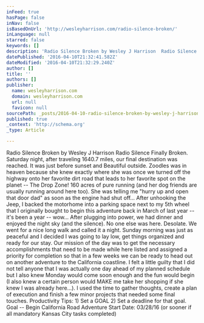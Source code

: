 ```yaml
---
inFeed: true
hasPage: false
inNav: false
isBasedOnUrl: 'http://wesleyharrison.com/radio-silence-broken/'
inLanguage: null
starred: false
keywords: []
description: 'Radio Silence Broken by Wesley J Harrison  Radio Silence Finally Broken. Saturday night, after traveling 1640.7 miles, our final destination was reached. It was just before sunset and Beautiful outside. Zoodles was in heaven because she knew exactly where she was once we turned off the highway onto her favorite dirt road that leads to her favorite spot on the planet – The Drop Zone! 160 acres of pure running (and her dog friends are usually running around here too). She was telling me “hurry up and open that door dad” as soon as the engine had shut off… After unhooking the Jeep, I backed the motorhome into a parking space next to my 5th wheel that I originally bought to begin this adventure back in March of last year – it’s been a year – wow…  After plugging into power, we had dinner and enjoyed the night sky (and the silence). No one else was here. Desolate. We went for a nice long walk and called it a night. Sunday morning was just as peaceful and I decided I was going to lay low, get things organized and ready for our stay. Our mission of the day was to get the necessary accomplishments that need to be made while here listed and assigned a priority for completion so that in a few weeks we can be ready to head out on another adventure to the California coastline. I felt a little guilty that I did not tell anyone that I was actually one day ahead of my planned schedule but I also knew Monday would come soon enough and the fun would begin (I also knew a certain person would MAKE me take her shopping if she knew I was already here…). I used the time to gather thoughts, create a plan of execution and finish a few minor projects that needed some final touches. Productivity Tips: 1) Set a GOAL 2) Set a deadline for that goal. Goal – Begin California Road Adventure Start Date: 03/28/16 (or sooner if all mandatory Kansas City tasks completed)'
datePublished: '2016-04-10T21:32:41.582Z'
dateModified: '2016-04-10T21:32:29.240Z'
author: []
title: ''
authors: []
publisher:
  name: wesleyharrison.com
  domain: wesleyharrison.com
  url: null
  favicon: null
sourcePath: _posts/2016-04-10-radio-silence-broken-by-wesley-j-harrison-radio-silence-fin.md
published: true
_context: 'http://schema.org'
_type: Article

---
```

Radio Silence Broken by Wesley J Harrison Radio Silence Finally Broken. Saturday night, after traveling 1640.7 miles, our final destination was reached. It was just before sunset and Beautiful outside. Zoodles was in heaven because she knew exactly where she was once we turned off the highway onto her favorite dirt road that leads to her favorite spot on the planet -- The Drop Zone! 160 acres of pure running (and her dog friends are usually running around here too). She was telling me "hurry up and open that door dad" as soon as the engine had shut off... After unhooking the Jeep, I backed the motorhome into a parking space next to my 5th wheel that I originally bought to begin this adventure back in March of last year -- it's been a year -- wow... After plugging into power, we had dinner and enjoyed the night sky (and the silence). No one else was here. Desolate. We went for a nice long walk and called it a night. Sunday morning was just as peaceful and I decided I was going to lay low, get things organized and ready for our stay. Our mission of the day was to get the necessary accomplishments that need to be made while here listed and assigned a priority for completion so that in a few weeks we can be ready to head out on another adventure to the California coastline. I felt a little guilty that I did not tell anyone that I was actually one day ahead of my planned schedule but I also knew Monday would come soon enough and the fun would begin (I also knew a certain person would MAKE me take her shopping if she knew I was already here...). I used the time to gather thoughts, create a plan of execution and finish a few minor projects that needed some final touches. Productivity Tips: 1) Set a GOAL 2) Set a deadline for that goal. Goal -- Begin California Road Adventure Start Date: 03/28/16 (or sooner if all mandatory Kansas City tasks completed)